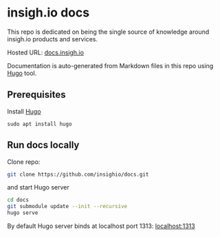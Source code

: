 # insigh.io docs

This repo is dedicated on being the single source of knowledge around insigh.io products and services.

Hosted URL: [docs.insigh.io](http://docs.insigh.io)

Documentation is auto-generated from Markdown files in this repo using [Hugo](https://gohugo.io) tool.

## Prerequisites

Install [Hugo](https://gohugo.io/getting-started/installing/)

```
sudo apt install hugo
```

## Run docs locally

Clone repo:

```bash
git clone https://github.com/insighio/docs.git
```

and start Hugo server

```bash
cd docs
git submodule update --init --recursive
hugo serve
```

By default Hugo server binds at localhost port 1313: [localhost:1313](http://localhost:1313/)
